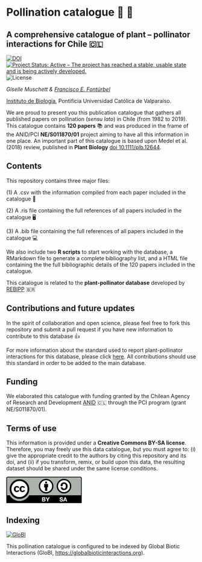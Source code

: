 # Pollination catalogue :hibiscus: :honeybee:

## A comprehensive catalogue of plant – pollinator interactions for Chile :chile:


[![DOI](https://zenodo.org/badge/261577192.svg)](https://zenodo.org/badge/latestdoi/261577192) [![Project Status: Active – The project has reached a stable, usable state and is being actively developed.](https://www.repostatus.org/badges/latest/active.svg)](https://www.repostatus.org/#active) ![License](https://img.shields.io/badge/License-CC%20BY%2D-SA%204.0-lightgrey.svg)

_Giselle Muschett & [Francisco E. Fontúrbel](https://github.com/fonturbel)_

[Instituto de Biología](http://biologia.pucv.cl/), Pontificia Universidad Católica de Valparaíso.


We are proud to present you this publication catalogue that gathers all published papers on pollination (_sensu lato_) in Chile (from 1982 to 2019). This catalogue contains **120 papers** :books: and was produced in the frame of the ANID/PCI **NE/S011870/01** project aiming to have all this information in one place. An important part of this catalogue is based upon Medel et al. (2018) review, published in **Plant Biology** [doi 10.1111/plb.12644](https://doi.org/10.1111/plb.12644).


## Contents

This repository contains three major files:

(1) A .csv with the information compiled from each paper included in the catalogue :closed_book:

(2) A .ris file containing the full references of all papers included in the catalogue :desktop_computer:

(3) A .bib file containing the full references of all papers included in the catalogue :computer:


We also include two **R scripts** to start working with the database, a RMarkdown file to generate a complete bibliography list, and a HTML file containing the the full bibliographic details of the 120 papers included in the catalogue.


This catalogue is related to the **plant-pollinator database** developed by [REBIPP](https://www.rebipp.org.br) :brazil:


## Contributions and future updates

In the spirit of collaboration and open science, please feel free to fork this repository and submit a pull request if you have new information to contribute to this database :thumbsup:

For more information about the standard used to report plant-pollinator interactions for this database, please click [here](https://github.com/BioComp-USP/rebipp-data-standard). All contributions should use this standard in order to be added to the main database.


## Funding

We elaborated this catalogue with funding granted by the Chilean Agency of Research and Development [ANID](https://www.anid.cl) :chile: through the PCI program (grant NE/S011870/01).


## Terms of use

This information is provided under a **Creative Commons BY-SA license**. Therefore, you may freely use this data catalogue, but you must agree to: (i) give the appropriate credit to the authors by citing this repository and its doi, and (ii) if you transform, remix, or build upon this data, the resulting dataset should be shared under the same license conditions.

![license](images/license.png)

## Indexing

[![GloBI](http://api.globalbioticinteractions.org/interaction.svg?accordingTo=globi:fonturbel-lab/pollinator_catalogue)](http://globalbioticinteractions.org/?accordingTo=globi:fonturbel-lab/pollinator_catalogue)

This pollination catalogue is configured to be indexed by Global Biotic Interactions (GloBI, https://globalbioticinteractions.org).

